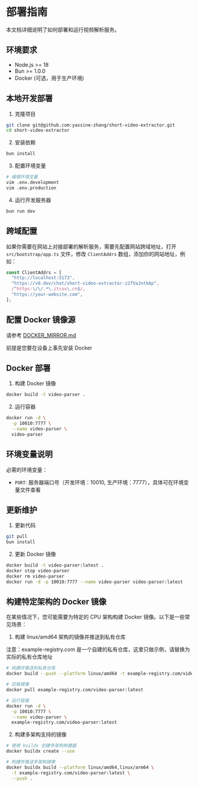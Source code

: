 # 部署指南

本文档详细说明了如何部署和运行视频解析服务。

## 环境要求

- Node.js >= 18
- Bun >= 1.0.0
- Docker (可选，用于生产环境)

## 本地开发部署

1. 克隆项目

```bash
git clone git@github.com:yassine-zhang/short-video-extractor.git
cd short-video-extractor
```

2. 安装依赖

```bash
bun install
```

3. 配置环境变量

```bash
# 编辑环境变量
vim .env.development
vim .env.production
```

4. 运行开发服务器

```bash
bun run dev
```

## 跨域配置

如果你需要在网站上对接部署的解析服务，需要先配置网站跨域地址，打开 `src/bootstrap/app.ts` 文件，修改 `ClientAddrs` 数组，添加你的网站地址，例如：

```ts
const ClientAddrs = [
  "http://localhost:5173",
  "https://v0.dev/chat/short-video-extractor-z2fVaJntkAp",
  /^https:\/\/.*\.itcox\.cn$/,
  "https://your-website.com",
];
```

## 配置 Docker 镜像源

请参考 [DOCKER_MIRROR.md](./DOCKER_MIRROR.md)

前提是您要在设备上事先安装 Docker

## Docker 部署

1. 构建 Docker 镜像

```bash
docker build -t video-parser .
```

2. 运行容器

```bash
docker run -d \
  -p 10010:7777 \
  --name video-parser \
  video-parser
```

## 环境变量说明

必需的环境变量：

- `PORT`: 服务器端口号（开发环境：10010, 生产环境：7777），具体可在环境变量文件查看

## 更新维护

1. 更新代码

```bash
git pull
bun install
```

2. 更新 Docker 镜像

```bash
docker build -t video-parser:latest .
docker stop video-parser
docker rm video-parser
docker run -d -p 10010:7777 --name video-parser video-parser:latest
```

## 构建特定架构的 Docker 镜像

在某些情况下，您可能需要为特定的 CPU 架构构建 Docker 镜像。以下是一些常见场景：

1. 构建 linux/amd64 架构的镜像并推送到私有仓库

注意：example-registry.com 是一个自建的私有仓库，这里只做示例，请替换为实际的私有仓库地址

```bash
# 构建并推送到私有仓库
docker build --push --platform linux/amd64 -t example-registry.com/video-parser:latest .

# 拉取镜像
docker pull example-registry.com/video-parser:latest

# 运行容器
docker run -d \
  -p 10010:7777 \
  --name video-parser \
  example-registry.com/video-parser:latest
```

2. 构建多架构支持的镜像

```bash
# 使用 buildx 创建多架构构建器
docker buildx create --use

# 构建并推送多架构镜像
docker buildx build --platform linux/amd64,linux/arm64 \
  -t example-registry.com/video-parser:latest \
  --push .
```

